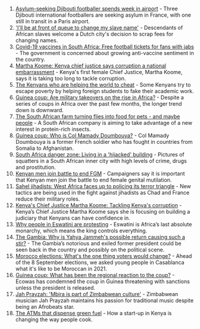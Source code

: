 1. [Asylum-seeking Djibouti footballer spends week in airport](https://www.bbc.co.uk/sport/africa/58506588?at_medium=RSS&at_campaign=KARANGA) - Three Djibouti international footballers are seeking asylum in France, with one still in transit in a Paris airport.
2. ['I'll be at front of queue to change my slave name'](https://www.bbc.co.uk/news/world-europe-58492848?at_medium=RSS&at_campaign=KARANGA) - Descendants of African slaves welcome a Dutch city's decision to scrap fees for changing names.
3. [Covid-19 vaccines in South Africa: Free football tickets for fans with jabs](https://www.bbc.co.uk/news/world-africa-58499691?at_medium=RSS&at_campaign=KARANGA) - The government is concerned about growing anti-vaccine sentiment in the country.
4. [Martha Koome: Kenya chief justice says corruption a national embarrassment](https://www.bbc.co.uk/news/world-africa-58502648?at_medium=RSS&at_campaign=KARANGA) - Kenya's first female Chief Justice, Martha Koome, says it is taking too long to tackle corruption.
5. [The Kenyans who are helping the world to cheat](https://www.bbc.co.uk/news/blogs-trending-58465189?at_medium=RSS&at_campaign=KARANGA) - Some Kenyans try to escape poverty by helping foreign students to fake their academic work.
6. [Guinea coup: Are military takeovers on the rise in Africa?](https://www.bbc.co.uk/news/world-africa-46783600?at_medium=RSS&at_campaign=KARANGA) - Despite a series of coups in Africa over the past few months, the longer trend down is downward.
7. [The South African farm turning flies into food for pets - and maybe people](https://www.bbc.co.uk/news/world-africa-58384761?at_medium=RSS&at_campaign=KARANGA) - A South African company is aiming to take advantage of a new interest in protein-rich insects.
8. [Guinea coup: Who is Col Mamady Doumbouya?](https://www.bbc.co.uk/news/world-africa-58461971?at_medium=RSS&at_campaign=KARANGA) - Col Mamady Doumbouya is a former French soldier who has fought in countries from Somalia to Afghanistan.
9. [South Africa danger zone: Living in a 'hijacked' building](https://www.bbc.co.uk/news/world-africa-58348750?at_medium=RSS&at_campaign=KARANGA) - Pictures of squatters in a South African inner city with high levels of crime, drugs and prostitution.
10. [Kenyan men join battle to end FGM](https://www.bbc.co.uk/news/world-africa-58200718?at_medium=RSS&at_campaign=KARANGA) - Campaigners say it is important that Kenyan men join the battle to end female genital mutilation.
11. [Sahel jihadists: West Africa faces up to policing its terror triangle](https://www.bbc.co.uk/news/world-africa-58438905?at_medium=RSS&at_campaign=KARANGA) - New tactics are being used in the fight against jihadists as Chad and France reduce their military roles.
12. [Kenya's Chief Justice Martha Koome: Tackling Kenya's corruption](https://www.bbc.co.uk/news/world-africa-58504720?at_medium=RSS&at_campaign=KARANGA) - Kenya’s Chief Justice Martha Koome says she is focusing on building a judiciary that Kenyans can have confidence in.
13. [Why people in Eswatini are protesting](https://www.bbc.co.uk/news/world-africa-58492598?at_medium=RSS&at_campaign=KARANGA) - Eswatini is Africa’s last absolute monarchy, which means the king controls everything.
14. [The Gambia: Why is Yahya Jammeh's possible return causing such a stir?](https://www.bbc.co.uk/news/world-africa-58493641?at_medium=RSS&at_campaign=KARANGA) - The Gambia’s notorious and exiled former president could be seen back in the country and possibly on the political scene.
15. [Morocco elections: What's the one thing voters would change?](https://www.bbc.co.uk/news/world-africa-58469670?at_medium=RSS&at_campaign=KARANGA) - Ahead of the 8 September elections, we asked young people in Casablanca what it's like to be Moroccan in 2021.
16. [Guinea coup: What has been the regional reaction to the coup?](https://www.bbc.co.uk/news/world-africa-58469810?at_medium=RSS&at_campaign=KARANGA) - Ecowas has condemned the coup in Guinea threatening with sanctions unless the president is released.
17. [Jah Prayzah: 'Mbira is part of Zimbabwean culture'](https://www.bbc.co.uk/news/world-africa-58443059?at_medium=RSS&at_campaign=KARANGA) - Zimbabwean musician Jah Prayzah maintains his passion for traditional music despite being an Afrobeats star.
18. [The ATMs that dispense green fuel](https://www.bbc.co.uk/news/stories-58425184?at_medium=RSS&at_campaign=KARANGA) - How a start-up in Kenya is changing the way people cook.
